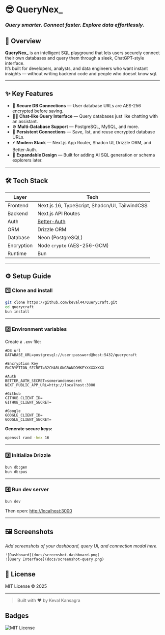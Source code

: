 # 😎 QueryNex_

### _Query smarter. Connect faster. Explore data effortlessly._

## 🚀 Overview

**QueryNex_** is an intelligent SQL playground that lets users securely connect their own databases and query them through a sleek, ChatGPT-style interface.  
It’s built for developers, analysts, and data engineers who want instant insights — without writing backend code and people who doesnt know sql.

---

## ✨ Key Features

- 🔐 **Secure DB Connections** — User database URLs are AES-256 encrypted before saving.
- 🧑‍💻 **Chat-like Query Interface** — Query databases just like chatting with an assistant.
- ⚙️ **Multi-Database Support** — PostgreSQL, MySQL, and more.
- 💾 **Persistent Connections** — Save, list, and reuse encrypted database URLs.
- ⚡ **Modern Stack** — Next.js App Router, Shadcn UI, Drizzle ORM, and Better-Auth.
- 🧩 **Expandable Design** — Built for adding AI SQL generation or schema explorers later.

---

## 🛠️ Tech Stack

| Layer      | Tech                                           |
| ---------- | ---------------------------------------------- |
| Frontend   | Next.js 16, TypeScript, Shadcn/UI, TailwindCSS |
| Backend    | Next.js API Routes                             |
| Auth       | [Better-Auth](https://better-auth.com)         |
| ORM        | Drizzle ORM                                    |
| Database   | Neon (PostgreSQL)                              |
| Encryption | Node `crypto` (AES-256-GCM)                    |
| Runtime    | Bun                                            |

---

## ⚙️ Setup Guide

### 1️⃣ Clone and install

```bash
git clone https://github.com/keval44/QueryCraft.git
cd querycraft
bun install
```

---

### 2️⃣ Environment variables

Create a `.env` file:

```env
#DB url
DATABASE_URL=postgresql://user:password@host:5432/querycraft

#Encryption Key
ENCRYPTION_SECRET=32CHARLONGRANDOMKEYXXXXXXXX

#Auth
BETTER_AUTH_SECRET=somerandomsecret
NEXT_PUBLIC_APP_URL=http://localhost:3000

#Github
GITHUB_CLIENT_ID=
GITHUB_CLIENT_SECRET=

#Google
GOOGLE_CLIENT_ID=
GOOGLE_CLIENT_SECRET=
```

**Generate secure keys:**

```bash
openssl rand -hex 16
```

---

### 3️⃣ Initialize Drizzle

```bash
bun db:gen
bun db:pus
```

---

### 4️⃣ Run dev server

```bash
bun dev
```

Then open: [http://localhost:3000](http://localhost:3000)

---

## 🖼️ Screenshots

_Add screenshots of your dashboard, query UI, and connection modal here._

```
![Dashboard](docs/screenshot-dashboard.png)
![Query Interface](docs/screenshot-query.png)
```

## 📜 License

MIT License © 2025

---

> Built with ❤️ by Keval Kansagra

## Badges

![MIT License](https://img.shields.io/badge/License-MIT-green.svg)
